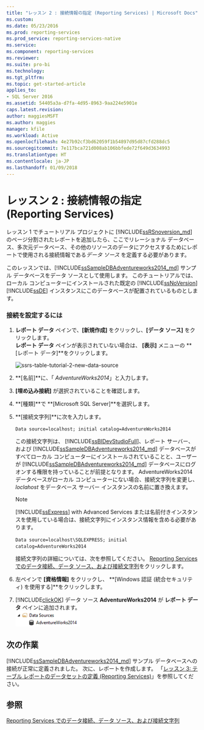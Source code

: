 ```yaml
---
title: "レッスン 2 : 接続情報の指定 (Reporting Services) | Microsoft Docs"
ms.custom: 
ms.date: 05/23/2016
ms.prod: reporting-services
ms.prod_service: reporting-services-native
ms.service: 
ms.component: reporting-services
ms.reviewer: 
ms.suite: pro-bi
ms.technology: 
ms.tgt_pltfrm: 
ms.topic: get-started-article
applies_to:
- SQL Server 2016
ms.assetid: 54405a3a-d7fa-4d95-8963-9aa224e5901e
caps.latest.revision: 
author: maggiesMSFT
ms.author: maggies
manager: kfile
ms.workload: Active
ms.openlocfilehash: 4e27b92cf3bd62059f1b54897d95d87cfd288dc5
ms.sourcegitcommit: 7e117bca721d008ab106bbfede72f649d3634993
ms.translationtype: HT
ms.contentlocale: ja-JP
ms.lasthandoff: 01/09/2018
---
```

# <a name="lesson-2-specifying-connection-information-reporting-services"></a>レッスン 2 : 接続情報の指定 (Reporting Services)
レッスン 1 でチュートリアル プロジェクトに [!INCLUDE[ssRSnoversion_md](../includes/ssrsnoversion-md.md)] のページ分割されたレポートを追加したら、ここでリレーショナル データベース、多次元データベース、その他のリソースのデータにアクセスするためにレポートで使用される接続情報である*データ ソース* を定義する必要があります。  
  
このレッスンでは、[!INCLUDE[ssSampleDBAdventureworks2014_md](../includes/sssampledbadventureworks2014-md.md)] サンプル データベースをデータ ソースとして使用します。 このチュートリアルでは、ローカル コンピューターにインストールされた既定の [!INCLUDE[ssNoVersion](../includes/ssnoversion-md.md)] [!INCLUDE[ssDE](../includes/ssde-md.md)] インスタンスにこのデータベースが配置されているものとします。  
  
### <a name="to-set-up-a-connection"></a>接続を設定するには  
  
1.  **レポート データ** ペインで、**[新規作成]** をクリックし、**[データ ソース]** をクリックします。  
**レポート データ** ペインが表示されていない場合は、 **[表示]** メニューの **[レポート データ]**をクリックします。  

    ![ssrs-table-tutorial-2-new-data-source](../reporting-services/media/ssrs-table-tutorial-2-new-data-source.png)
  
   2.  **[名前]**に、「 *AdventureWorks2014*」と入力します。  
  
3.  **[埋め込み接続]** が選択されていることを確認します。  
  
4.  **[種類]**で **[Microsoft SQL Server]**を選択します。  
  
5.  **[接続文字列]**に次を入力します。  
  
    ```  
    Data source=localhost; initial catalog=AdventureWorks2014  
    ```  
  
     この接続文字列は、 [!INCLUDE[ssBIDevStudioFull](../includes/ssbidevstudiofull-md.md)]、レポート サーバー、および [!INCLUDE[ssSampleDBAdventureworks2014_md](../includes/sssampledbadventureworks2014-md.md)] データベースがすべてローカル コンピューターにインストールされていることと、ユーザーが [!INCLUDE[ssSampleDBAdventureworks2014_md](../includes/sssampledbadventureworks2014-md.md)] データベースにログオンする権限を持っていることが前提となります。 AdventureWorks2014 データベースがローカル コンピューターにない場合、接続文字列を変更し、*loclahost* をデータベース サーバー インスタンスの名前に置き換えます。
  
     >[!NOTE]  
    >[!INCLUDE[ssExpress](../includes/ssexpress-md.md)] with Advanced Services または名前付きインスタンスを使用している場合は、接続文字列にインスタンス情報を含める必要があります。  
    >  
    >`Data source=localhost\SQLEXPRESS; initial catalog=AdventureWorks2014`  
    >  
    >接続文字列の詳細については、次を参照してください。 [Reporting Services でのデータ接続、データ ソース、および接続文字列](../reporting-services/report-data/data-connections-data-sources-and-connection-strings-report-builder-and-ssrs.md)をクリックします。  
     
  
6.  左ペインで **[資格情報]** をクリックし、 **[Windows 認証 (統合セキュリティ) を使用する]**をクリックします。  
  
7.  [!INCLUDE[clickOK](../includes/clickok-md.md)] データ ソース **AdventureWorks2014** が **レポート データ** ペインに追加されます。  
![ssrs_adventureworks_datasource](../reporting-services/media/ssrs-adventureworks-datasource.png)  
## <a name="next-task"></a>次の作業  
[!INCLUDE[ssSampleDBAdventureworks2014_md](../includes/sssampledbadventureworks2014-md.md)] サンプル データベースへの接続が正常に定義されました。 次に、レポートを作成します。 「[レッスン 3: テーブル レポートのデータセットの定義 &#40;Reporting Services&#41;](../reporting-services/lesson-3-defining-a-dataset-for-the-table-report-reporting-services.md)」を参照してください。  
  
## <a name="see-also"></a>参照  
[Reporting Services でのデータ接続、データ ソース、および接続文字列](../reporting-services/report-data/data-connections-data-sources-and-connection-strings-report-builder-and-ssrs.md)  
  
  
  

